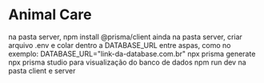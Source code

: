 # Animal Care

na pasta server, npm install @prisma/client
ainda na pasta server, criar arquivo .env e colar dentro a DATABASE_URL entre aspas, como no exemplo: DATABASE_URL="link-da-database.com.br"
npx prisma generate
npx prisma studio para visualização do banco de dados
npm run dev na pasta client e server
